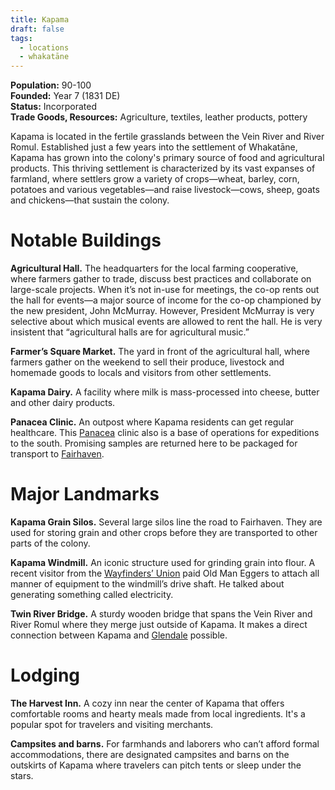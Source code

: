 ```yaml
---
title: Kapama
draft: false
tags:
  - locations
  - whakatāne
---
```

**Population:** 90-100<br>
**Founded:** Year 7 (1831 DE)<br>
**Status:** Incorporated<br>
**Trade Goods, Resources:** Agriculture, textiles, leather products, pottery

Kapama is located in the fertile grasslands between the Vein River and River Romul. Established just a few years into the settlement of Whakatāne, Kapama has grown into the colony's primary source of food and agricultural products. This thriving settlement is characterized by its vast expanses of farmland, where settlers grow a variety of crops—wheat, barley, corn, potatoes and various vegetables—and raise livestock—cows, sheep, goats and chickens—that sustain the colony. 
# Notable Buildings
**Agricultural Hall.** The headquarters for the local farming cooperative, where farmers gather to trade, discuss best practices and collaborate on large-scale projects. When it’s not in-use for meetings, the co-op rents out the hall for events—a major source of income for the co-op championed by the new president, John McMurray. However, President McMurray is very selective about which musical events are allowed to rent the hall. He is very insistent that “agricultural halls are for agricultural music.”

**Farmer’s Square Market.** The yard in front of the agricultural hall, where farmers gather on the weekend to sell their produce, livestock and homemade goods to locals and visitors from other settlements. 

**Kapama Dairy.** A facility where milk is mass-processed into cheese, butter and other dairy products.

**Panacea Clinic.** An outpost where Kapama residents can get regular healthcare. This [Panacea](panacea) clinic also is a base of operations for expeditions to the south. Promising samples are returned here to be packaged for transport to [Fairhaven](fairhaven).
# Major Landmarks
**Kapama Grain Silos.** Several large silos line the road to Fairhaven. They are used for storing grain and other crops before they are transported to other parts of the colony.

**Kapama Windmill.** An iconic structure used for grinding grain into flour. A recent visitor from the [Wayfinders’ Union](the-wayfinders-union) paid Old Man Eggers to attach all manner of equipment to the windmill’s drive shaft. He talked about generating something called electricity.

**Twin River Bridge.** A sturdy wooden bridge that spans the Vein River and River Romul where they merge just outside of Kapama. It makes a direct connection between Kapama and [Glendale](glendale) possible.
# Lodging
**The Harvest Inn.** A cozy inn near the center of Kapama that offers comfortable rooms and hearty meals made from local ingredients. It's a popular spot for travelers and visiting merchants.

**Campsites and barns.** For farmhands and laborers who can’t afford formal accommodations, there are designated campsites and barns on the outskirts of Kapama where travelers can pitch tents or sleep under the stars.